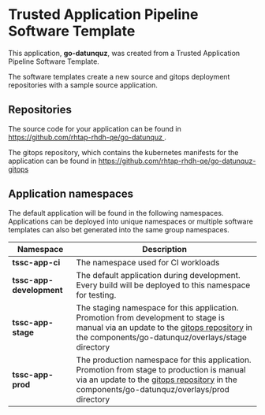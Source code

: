 # Trusted Application Pipeline Software Template

This application, **go-datunquz**, was created from a Trusted Application Pipeline Software Template.

The software templates create a new source and gitops deployment repositories with a sample source application. 

## Repositories

The source code for your application can be found in [https://github.com/rhtap-rhdh-qe/go-datunquz ](https://github.com/rhtap-rhdh-qe/go-datunquz ).
 
The gitops repository, which contains the kubernetes manifests for the application can be found in 
[https://github.com/rhtap-rhdh-qe/go-datunquz-gitops ](https://github.com/rhtap-rhdh-qe/go-datunquz-gitops ) 

## Application namespaces 

The default application will be found in the following namespaces. Applications can be deployed into unique namespaces or multiple software templates can also bet generated into the same group namespaces.  

|  Namespace   |  Description   |  
| -------- | -------- |
| **tssc-app-ci** | The namespace used for CI workloads |
| **tssc-app-development** | The default application during development. Every build will be deployed to this namespace for testing. |
| **tssc-app-stage** | The staging namespace for this application. Promotion from development to stage is manual via an update to the [gitops repository](https://github.com/rhtap-rhdh-qe/go-datunquz-gitops ) in the components/go-datunquz/overlays/stage directory |
| **tssc-app-prod** | The production namespace for this application. Promotion from stage to production is manual via an update to the [gitops repository](https://github.com/rhtap-rhdh-qe/go-datunquz-gitops ) in the components/go-datunquz/overlays/prod directory |